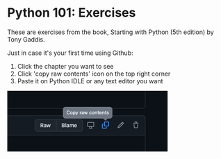 # Python 101: Exercises

These are exercises from the book, Starting with Python (5th edition) by Tony Gaddis.

Just in case it's your first time using Github:
1. Click the chapter you want to see
2. Click 'copy raw contents' icon on the top right corner
3. Paste it on Python IDLE or any text editor you want


![alt text](https://raw.githubusercontent.com/lisanam/python101-exercises/master/copy_raw_contents_icon.png)